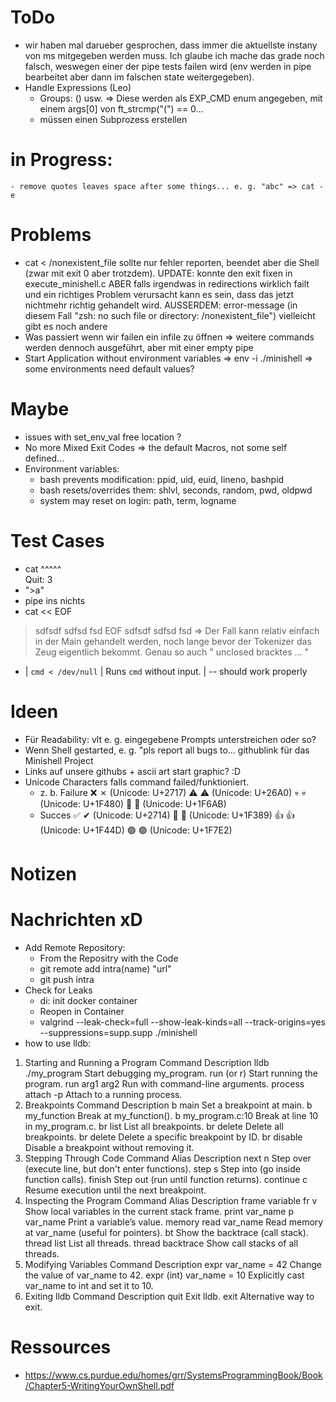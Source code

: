 # ToDo
- wir haben mal darueber gesprochen, dass immer die aktuellste instany von ms mitgegeben werden muss. Ich glaube ich mache das grade noch falsch, weswegen einer der pipe tests failen wird (env werden in pipe bearbeitet aber dann im falschen state weitergegeben).
- Handle Expressions (Leo)
	- Groups: () usw. => Diese werden als EXP_CMD enum angegeben, mit einem args[0] von ft_strcmp("(") == 0...
	- müssen einen Subprozess erstellen

# in Progress:
	- remove quotes leaves space after some things... e. g. "abc" => cat -e

# Problems
- cat < /nonexistent_file sollte nur fehler reporten, beendet aber die Shell (zwar mit exit 0 aber trotzdem). 
	UPDATE: konnte den exit fixen in execute_minishell.c ABER falls irgendwas in redirections wirklich failt und ein richtiges Problem verursacht kann es sein, dass das jetzt nichtmehr richtig gehandelt wird. 
	AUSSERDEM: error-message (in diesem Fall "zsh: no such file or directory: /nonexistent_file") vielleicht gibt es noch andere
- Was passiert wenn wir failen ein infile zu öffnen => weitere commands werden dennoch ausgeführt, aber mit einer empty pipe
- Start Application without environment variables
	=> env -i ./minishell
	=> some environments need default values?

# Maybe
- issues with set_env_val free location ?
- No more Mixed Exit Codes => the default Macros, not some self defined...
- Environment variables:
	- bash prevents modification: ppid, uid, euid, lineno, bashpid
	- bash resets/overrides them: shlvl, seconds, random, pwd, oldpwd
	- system may reset on login: path, term, logname

# Test Cases
- cat
^\^\^\^\^\
Quit: 3
- ">a"
- pipe ins nichts
- cat << EOF
> sdfsdf
> sdfsd
> fsd
> EOF
sdfsdf
sdfsd
fsd
=> Der Fall kann relativ einfach in der Main gehandelt werden, noch lange bevor der Tokenizer das Zeug eigentlich bekommt. Genau so auch "   unclosed bracktes ... "
- | `cmd < /dev/null` | Runs `cmd` without input. | -- should work properly

# Ideen
- Für Readability: vlt e. g. eingegebene Prompts unterstreichen oder so?
- Wenn Shell gestarted, e. g. "pls report all bugs to... githublink für das Minishell Project
- Links auf unsere githubs + ascii art start graphic? :D
- Unicode Characters falls command failed/funktioniert.
	- z. b. Failure
		❌ ✗ (Unicode: U+2717)
		⚠️ ⚠ (Unicode: U+26A0)
		💀 💀 (Unicode: U+1F480)
		🚫 🚫 (Unicode: U+1F6AB)
	- Succes
		✅ ✔ (Unicode: U+2714)
		🎉 🎉 (Unicode: U+1F389)
		👍 👍 (Unicode: U+1F44D)
		🟢 🟢 (Unicode: U+1F7E2)

# Notizen

# Nachrichten xD
- Add Remote Repository:
	- From the Repositry with the Code
  	- git remote add intra(name) "url"
  	- git push intra
- Check for Leaks
	- di: init docker container
	- Reopen in Container 
	- valgrind --leak-check=full --show-leak-kinds=all --track-origins=yes --suppressions=supp.supp  ./minishell
- how to use lldb:
1. Starting and Running a Program
Command	Description
lldb ./my_program	Start debugging my_program.
run (or r)	Start running the program.
run arg1 arg2	Run with command-line arguments.
process attach -p <pid>	Attach to a running process.
2. Breakpoints
Command	Description
b main	Set a breakpoint at main.
b my_function	Break at my_function().
b my_program.c:10	Break at line 10 in my_program.c.
br list	List all breakpoints.
br delete	Delete all breakpoints.
br delete <id>	Delete a specific breakpoint by ID.
br disable <id>	Disable a breakpoint without removing it.
3. Stepping Through Code
Command	Alias	Description
next	n	Step over (execute line, but don't enter functions).
step	s	Step into (go inside function calls).
finish		Step out (run until function returns).
continue	c	Resume execution until the next breakpoint.
4. Inspecting the Program
Command	Alias	Description
frame variable	fr v	Show local variables in the current stack frame.
print var_name	p var_name	Print a variable’s value.
memory read var_name		Read memory at var_name (useful for pointers).
bt		Show the backtrace (call stack).
thread list		List all threads.
thread backtrace		Show call stacks of all threads.
5. Modifying Variables
Command	Description
expr var_name = 42	Change the value of var_name to 42.
expr (int) var_name = 10	Explicitly cast var_name to int and set it to 10.
6. Exiting lldb
Command	Description
quit	Exit lldb.
exit	Alternative way to exit.

# Ressources
- https://www.cs.purdue.edu/homes/grr/SystemsProgrammingBook/Book/Chapter5-WritingYourOwnShell.pdf
